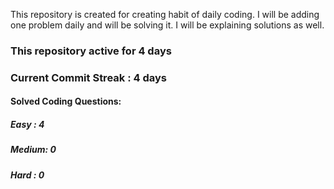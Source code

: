 This repository is created for creating habit of daily coding. I will be adding one problem daily and will be solving it. I will be explaining solutions as well. 

### This repository active for 4 days
### Current Commit Streak : 4 days

#### Solved Coding Questions:
##### Easy : 4
##### Medium: 0
##### Hard  : 0 

